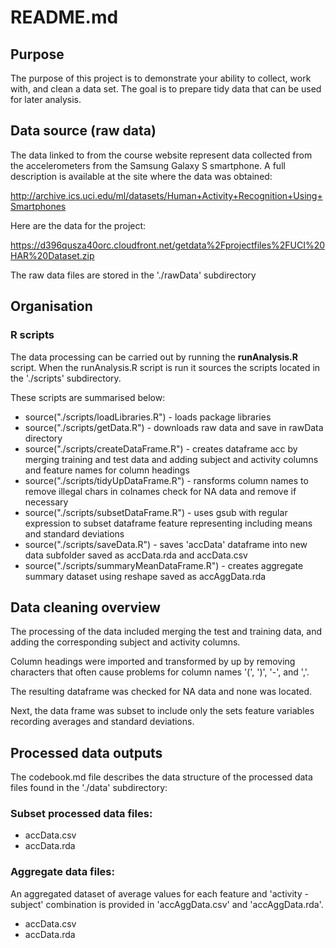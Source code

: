 # README.md

## Purpose
The purpose of this project is to demonstrate your ability to collect, work with, and clean a data set. The goal is to prepare tidy data that can be used for later analysis. 

## Data source (raw data)
The data linked to from the course website represent data collected from the accelerometers from the Samsung Galaxy S smartphone. A full description is available at the site where the data was obtained: 

http://archive.ics.uci.edu/ml/datasets/Human+Activity+Recognition+Using+Smartphones 

Here are the data for the project: 

https://d396qusza40orc.cloudfront.net/getdata%2Fprojectfiles%2FUCI%20HAR%20Dataset.zip 

The raw data files are stored in the './rawData' subdirectory



## Organisation

### R scripts
The data processing can be carried out by running the **runAnalysis.R** script. When the runAnalysis.R script is run it sources the scripts located in the './scripts' subdirectory. 

These scripts are summarised below:

* source("./scripts/loadLibraries.R") - loads package libraries
* source("./scripts/getData.R") - downloads raw data and save in rawData directory
* source("./scripts/createDataFrame.R") - creates dataframe acc by merging training and test data and adding subject and activity columns and feature names for column headings
* source("./scripts/tidyUpDataFrame.R") - ransforms column names to remove illegal chars in colnames check for NA data and remove if necessary
* source("./scripts/subsetDataFrame.R") - uses gsub with regular expression to subset dataframe feature representing including means and standard deviations
* source("./scripts/saveData.R") - saves 'accData' dataframe into new data subfolder saved as accData.rda and accData.csv
* source("./scripts/summaryMeanDataFrame.R") - creates aggregate summary dataset using reshape saved as accAggData.rda



## Data cleaning overview
The processing of the data included merging the test and training data, and adding the corresponding subject and activity columns. 

Column headings were imported and transformed by up by removing characters that often cause problems for column names '(', ')', '-', and ','. 

The resulting dataframe was checked for NA data and none was located.

Next, the data frame was subset to include only the sets feature variables recording averages and standard deviations.



## Processed data outputs

The codebook.md file describes the data structure of the processed data files found in the './data' subdirectory:

### Subset processed data files:
* accData.csv
* accData.rda

### Aggregate data files:
An aggregated dataset of average values for each feature and 'activity - subject' combination is provided in 'accAggData.csv' and 'accAggData.rda'.

* accData.csv
* accData.rda

